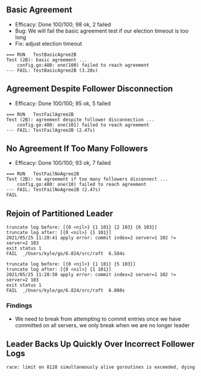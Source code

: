 ## Basic Agreement

- Efficacy: Done 100/100; 98 ok, 2 failed
- Bug: We will fail the basic agreement test if our election timeout is too long
- Fix: adjust election timeout

```
=== RUN   TestBasicAgree2B
Test (2B): basic agreement ...
    config.go:480: one(100) failed to reach agreement
--- FAIL: TestBasicAgree2B (3.28s)
```

## Agreement Despite Follower Disconnection

- Efficacy: Done 100/100; 95 ok, 5 failed

```
=== RUN   TestFailAgree2B
Test (2B): agreement despite follower disconnection ...
    config.go:480: one(101) failed to reach agreement
--- FAIL: TestFailAgree2B (2.47s)
```

## No Agreement If Too Many Followers

- Efficacy: Done 100/100; 93 ok, 7 failed

```
=== RUN   TestFailNoAgree2B
Test (2B): no agreement if too many followers disconnect ...
    config.go:480: one(10) failed to reach agreement
--- FAIL: TestFailNoAgree2B (2.47s)
FAIL
```

## Rejoin of Partitioned Leader

```
truncate log before: [{0 <nil>} {1 101} {2 103} {6 103}]
truncate log after: [{0 <nil>} {1 101}]
2021/05/25 11:28:41 apply error: commit index=2 server=1 102 != server=2 103
exit status 1
FAIL  _/Users/kyle/go/6.824/src/raft  6.584s

truncate log before: [{0 <nil>} {1 101} {5 103}]
truncate log after: [{0 <nil>} {1 101}]
2021/05/25 11:28:50 apply error: commit index=2 server=1 102 != server=2 103
exit status 1
FAIL  _/Users/kyle/go/6.824/src/raft  6.080s
```

### Findings

- We need to break from attempting to commit entries once we have committed on all servers, we only break when we are no longer leader

## Leader Backs Up Quickly Over Incorrect Follower Logs

```
race: limit on 8128 simultaneously alive goroutines is exceeded, dying
```
